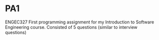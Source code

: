 # PA1
ENGEC327
First programming assignment for my Introduction to Software Engineering course. 
Consisted of 5 questions (similar to interview questions) 
